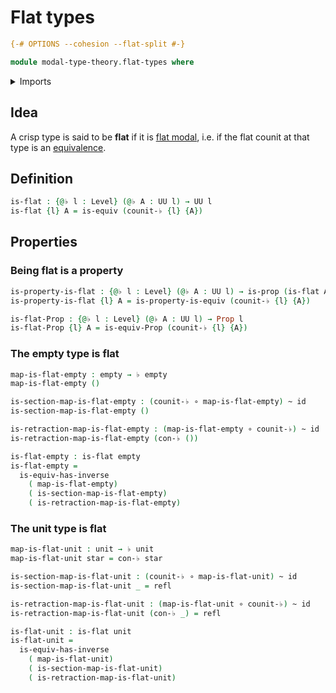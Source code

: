 # Flat types

```agda
{-# OPTIONS --cohesion --flat-split #-}

module modal-type-theory.flat-types where
```

<details><summary>Imports</summary>

```agda
open import foundation.dependent-pair-types
open import foundation.empty-types
open import foundation.equivalences
open import foundation.function-types
open import foundation.homotopies
open import foundation.identity-types
open import foundation.propositions
open import foundation.unit-type
open import foundation.universe-levels

open import modal-type-theory.flat-modality
```

</details>

## Idea

A crisp type is said to be **flat** if it is
[flat modal](modal-type-theory.flat-modality.md), i.e. if the flat counit at
that type is an [equivalence](foundation-core.equivalences.md).

## Definition

```agda
is-flat : {@♭ l : Level} (@♭ A : UU l) → UU l
is-flat {l} A = is-equiv (counit-♭ {l} {A})
```

## Properties

### Being flat is a property

```agda
is-property-is-flat : {@♭ l : Level} (@♭ A : UU l) → is-prop (is-flat A)
is-property-is-flat {l} A = is-property-is-equiv (counit-♭ {l} {A})

is-flat-Prop : {@♭ l : Level} (@♭ A : UU l) → Prop l
is-flat-Prop {l} A = is-equiv-Prop (counit-♭ {l} {A})
```

### The empty type is flat

```agda
map-is-flat-empty : empty → ♭ empty
map-is-flat-empty ()

is-section-map-is-flat-empty : (counit-♭ ∘ map-is-flat-empty) ~ id
is-section-map-is-flat-empty ()

is-retraction-map-is-flat-empty : (map-is-flat-empty ∘ counit-♭) ~ id
is-retraction-map-is-flat-empty (con-♭ ())

is-flat-empty : is-flat empty
is-flat-empty =
  is-equiv-has-inverse
    ( map-is-flat-empty)
    ( is-section-map-is-flat-empty)
    ( is-retraction-map-is-flat-empty)
```

### The unit type is flat

```agda
map-is-flat-unit : unit → ♭ unit
map-is-flat-unit star = con-♭ star

is-section-map-is-flat-unit : (counit-♭ ∘ map-is-flat-unit) ~ id
is-section-map-is-flat-unit _ = refl

is-retraction-map-is-flat-unit : (map-is-flat-unit ∘ counit-♭) ~ id
is-retraction-map-is-flat-unit (con-♭ _) = refl

is-flat-unit : is-flat unit
is-flat-unit =
  is-equiv-has-inverse
    ( map-is-flat-unit)
    ( is-section-map-is-flat-unit)
    ( is-retraction-map-is-flat-unit)
```
